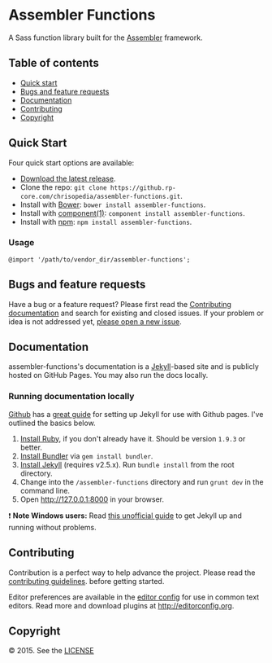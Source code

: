 # Assembler Functions

A Sass function library built for the
[Assembler](https://github.com/chrisopedia/assembler) framework.

## Table of contents

- [Quick start](#quick-start)
- [Bugs and feature requests](#bugs-and-feature-requests)
- [Documentation](#documentation)
- [Contributing](#contributing)
- [Copyright](#copyright)

## Quick Start

Four quick start options are available:

- [Download the latest release](https://github.rp-core.com/chrisopedia/assembler-functions/archive/v0.3.1.zip).
- Clone the repo: `git clone https://github.rp-core.com/chrisopedia/assembler-functions.git`.
- Install with [Bower](http://bower.io): `bower install assembler-functions`.
- Install with [component(1)](https://github.com/componentjs/component): `component install assembler-functions`.
- Install with [npm](https://www.npmjs.org): `npm install assembler-functions`.

### Usage

```
@import '/path/to/vendor_dir/assembler-functions';
```

## Bugs and feature requests

Have a bug or a feature request? Please first read the
[Contributing documentation](https://github.com/chrisopedia/assembler-functions/blob/master/CONTRIBUTING.md)
and search for existing and closed issues. If your problem or idea is not
addressed yet, [please open a new issue](https://github.com/chrisopedia/assembler-functions/issues/new).

## Documentation

assembler-functions's documentation is a [Jekyll](http://jekyllrb.com)-based site and
is publicly hosted on GitHub Pages.  You may also run the docs locally.

### Running documentation locally

[Github](https://github.com/) has a [great guide](https://help.github.com/articles/using-jekyll-with-pages/)
for setting up Jekyll for use with Github pages.  I've outlined the basics below.

1. [Install Ruby](https://www.ruby-lang.org/en/downloads/), if you don't already have it. Should be version `1.9.3` or better.
2. [Install Bundler](http://bundler.io/) via `gem install bundler`.
3. [Install Jekyll](http://jekyllrb.com/docs/installation) (requires v2.5.x). Run `bundle install` from the root directory.
4. Change into the `/assembler-functions` directory and run `grunt dev` in the command line.
5. Open <http://127.0.0.1:8000> in your browser.

:exclamation: **Note Windows users:** Read [this unofficial guide](http://jekyll-windows.juthilo.com/) to get Jekyll up and running without problems.

## Contributing

Contribution is a perfect way to help advance the project.  Please read the
[contributing guidelines](https://github.com/chrisopedia/assembler-functions/blob/master/CONTRIBUTING.md).
before getting started.

Editor preferences are available in the [editor config](https://github.com/chrisopedia/assembler-functions/blob/master/.editorconfig)
for use in common text editors. Read more and download plugins at <http://editorconfig.org>.

## Copyright

:copyright: 2015. See the [LICENSE](https://github.com/chrisopedia/assembler-functions/blob/master/LICENSE.md)
